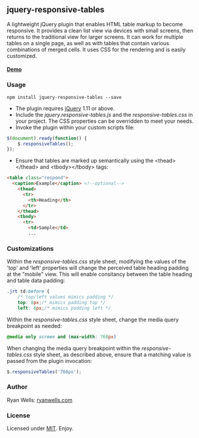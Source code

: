 ## jquery-responsive-tables

A lightweight jQuery plugin that enables HTML table markup to become responsive. It provides a clean list view via devices with small screens, then returns to the traditional view for larger screens. It can work for multiple tables on a single page, as well as with tables that contain various combinations of merged cells. It uses CSS for the rendering and is easily customized. 

#### <a href="http://ryanwells.com/examples/responsive-tables/" target="_blank">Demo</a>

### Usage
```
npm install jquery-responsive-tables --save
```
* The plugin requires <a href="http://jquery.com/download/" target="_blank">jQuery</a> 1.11 or above.
* Include the <em>jquery.responsive-tables.js</em> and the <em>responsive-tables.css</em> in your project. The CSS properties can be overridden to meet your needs.
* Invoke the plugin within your custom scripts file: 
```javascript
$(document).ready(function() {
    $.responsiveTables();    
});    
```
* Ensure that tables are marked up semantically using the &lt;thead&gt;&lt;/thead&gt; and &lt;tbody&gt;&lt;/tbody&gt; tags:
```html
<table class="respond">
  <caption>Example</caption> <!--optional-->
    <thead>
      <tr>
        <th>Heading</th>
      </tr>
    </thead>
    <tbody>
      <tr>
        <td>Sample</td>
        ...
```
### Customizations 

Within the <em>responsive-tables.css</em> style sheet, modifying the values of the 'top' and 'left' properties will change the perceived table heading padding at the &quot;mobile&quot; view. This will enable consitancy between the table heading and table data padding:
```css
.jrt td:before { 
    /* top/left values mimics padding */
    top: 8px;/* mimics padding top */
    left: 6px;/* mimics padding left */
```

Within the <em>responsive-tables.css</em> style sheet, change the media query breakpoint as needed:
```css
@media only screen and (max-width: 768px) 
```
When changing the media query breakpoint within the <em>responsive-tables.css</em> style sheet, as described above, ensure that a matching value is passed from the plugin invocation: 
```javascript
$.responsiveTables('768px');    
```

### Author

Ryan Wells: [ryanwells.com][twitter]

### License

Licensed under [MIT][mit]. Enjoy.

[twitter]: http://ryanwells.com
[mit]: http://www.opensource.org/licenses/mit-license.php
[jquery]: http://jquery.com/
